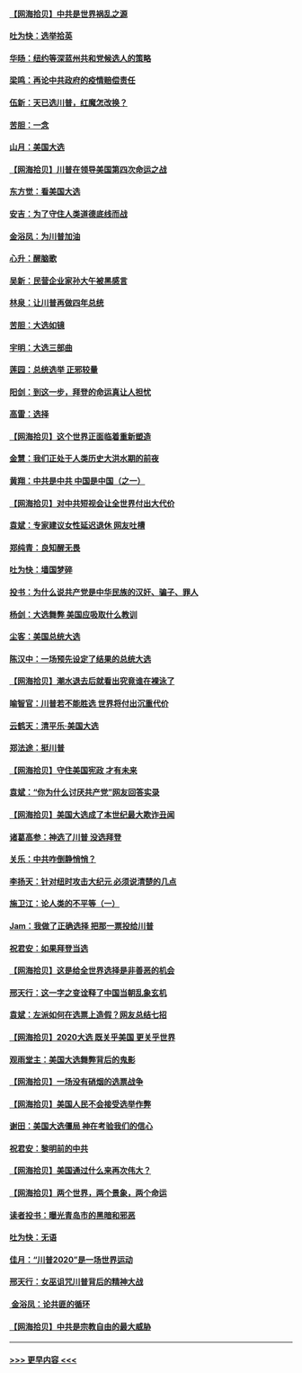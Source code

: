 #### [【网海拾贝】中共是世界祸乱之源](../pages/nsc993/n12555353.md?t=11180302) 
#### [吐为快：选举拾英](../pages/nsc993/n12555041.md?t=11180302) 
#### [华旸：纽约等深蓝州共和党候选人的策略](../pages/nsc993/n12554309.md?t=11180302) 
#### [梁鸣：再论中共政府的疫情赔偿责任](../pages/nsc993/n12553012.md?t=11180302) 
#### [伍新：天已选川普，红魔怎改换？](../pages/nsc993/n12552970.md?t=11180302) 
#### [苦胆：一念](../pages/nsc993/n12552957.md?t=11180302) 
#### [山月：美国大选](../pages/nsc993/n12552446.md?t=11180302) 
#### [【网海拾贝】川普在领导美国第四次命运之战](../pages/nsc993/n12551973.md?t=11180302) 
#### [东方觉：看美国大选](../pages/nsc993/n12551647.md?t=11180302) 
#### [安吉：为了守住人类道德底线而战](../pages/nsc993/n12551111.md?t=11180302) 
#### [金浴凤：为川普加油](../pages/nsc993/n12551085.md?t=11180302) 
#### [心升：醒脑歌](../pages/nsc993/n12550984.md?t=11180302) 
#### [吴新：民营企业家孙大午被黑感言](../pages/nsc993/n12550656.md?t=11180302) 
#### [林泉：让川普再做四年总统](../pages/nsc993/n12550640.md?t=11180302) 
#### [苦胆：大选如镜](../pages/nsc993/n12550630.md?t=11180302) 
#### [宇明：大选三部曲](../pages/nsc993/n12550603.md?t=11180302) 
#### [莲园：总统选举 正邪较量](../pages/nsc993/n12550594.md?t=11180302) 
#### [阳剑：到这一步，拜登的命运真让人担忧](../pages/nsc993/n12549093.md?t=11180302) 
#### [高雷：选择](../pages/nsc993/n12549087.md?t=11180302) 
#### [【网海拾贝】这个世界正面临着重新塑造](../pages/nsc993/n12548326.md?t=11180302) 
#### [金慧：我们正处于人类历史大洪水期的前夜](../pages/nsc993/n12547914.md?t=11180302) 
#### [黄翔：中共是中共 中国是中国（之一）](../pages/nsc993/n12547576.md?t=11180302) 
#### [【网海拾贝】对中共短视会让全世界付出大代价](../pages/nsc993/n12546043.md?t=11180302) 
#### [袁斌：专家建议女性延迟退休 网友吐槽](../pages/nsc993/n12545424.md?t=11180302) 
#### [郑纯青：良知醒无畏](../pages/nsc993/n12545394.md?t=11180302) 
#### [吐为快：墙国梦碎](../pages/nsc993/n12545309.md?t=11180302) 
#### [投书：为什么说共产党是中华民族的汉奸、骗子、罪人](../pages/nsc993/n12545089.md?t=11180302) 
#### [杨剑：大选舞弊 美国应吸取什么教训](../pages/nsc993/n12543937.md?t=11180302) 
#### [尘客：美国总统大选](../pages/nsc993/n12543828.md?t=11180302) 
#### [陈汉中：一场预先设定了结果的总统大选](../pages/nsc993/n12543564.md?t=11180302) 
#### [【网海拾贝】潮水退去后就看出究竟谁在裸泳了](../pages/nsc993/n12543321.md?t=11180302) 
#### [喻智官：川普若不能胜选 世界将付出沉重代价](../pages/nsc993/n12541352.md?t=11180302) 
#### [云鹤天：清平乐‧美国大选](../pages/nsc993/n12540916.md?t=11180302) 
#### [郑法途：挺川普](../pages/nsc993/n12540898.md?t=11180302) 
#### [【网海拾贝】守住美国宪政 才有未来](../pages/nsc993/n12540423.md?t=11180302) 
#### [袁斌：“你为什么讨厌共产党”网友回答实录](../pages/nsc993/n12540208.md?t=11180302) 
#### [【网海拾贝】美国大选成了本世纪最大欺诈丑闻](../pages/nsc993/n12538029.md?t=11180302) 
#### [诸葛高参：神选了川普 没选拜登](../pages/nsc993/n12537664.md?t=11180302) 
#### [关乐：中共咋倒静悄悄？](../pages/nsc993/n12537615.md?t=11180302) 
#### [李扬天：针对纽时攻击大纪元 必须说清楚的几点](../pages/nsc993/n12536001.md?t=11180302) 
#### [施卫江：论人类的不平等（一）](../pages/nsc993/n12535700.md?t=11180302) 
#### [Jam：我做了正确选择 把那一票投给川普](../pages/nsc993/n12535743.md?t=11180302) 
#### [祝君安：如果拜登当选](../pages/nsc993/n12535726.md?t=11180302) 
#### [【网海拾贝】这是给全世界选择是非善恶的机会](../pages/nsc993/n12535061.md?t=11180302) 
#### [邢天行：这一字之变诠释了中国当朝乱象玄机](../pages/nsc993/n12533446.md?t=11180302) 
#### [袁斌：左派如何在选票上造假？网友总结七招](../pages/nsc993/n12533180.md?t=11180302) 
#### [【网海拾贝】2020大选 既关乎美国 更关乎世界](../pages/nsc993/n12533161.md?t=11180302) 
#### [观雨堂主：美国大选舞弊背后的鬼影](../pages/nsc993/n12533153.md?t=11180302) 
#### [【网海拾贝】一场没有硝烟的选票战争](../pages/nsc993/n12531883.md?t=11180302) 
#### [【网海拾贝】美国人民不会接受选举作弊](../pages/nsc993/n12528850.md?t=11180302) 
#### [谢田：美国大选僵局 神在考验我们的信心](../pages/nsc993/n12527932.md?t=11180302) 
#### [祝君安：黎明前的中共](../pages/nsc993/n12524071.md?t=11180302) 
#### [【网海拾贝】美国通过什么来再次伟大？](../pages/nsc993/n12523844.md?t=11180302) 
#### [【网海拾贝】两个世界，两个景象，两个命运](../pages/nsc993/n12521419.md?t=11180302) 
#### [读者投书：曝光青岛市的黑暗和邪恶](../pages/nsc993/n12520988.md?t=11180302) 
#### [吐为快：无语](../pages/nsc993/n12518588.md?t=11180302) 
#### [佳月：“川普2020”是一场世界运动](../pages/nsc993/n12518581.md?t=11180302) 
#### [邢天行：女巫诅咒川普背后的精神大战](../pages/nsc993/n12517257.md?t=11180302) 
#### [ 金浴凤：论共匪的循环](../pages/nsc993/n12517133.md?t=11180302) 
#### [【网海拾贝】中共是宗教自由的最大威胁](../pages/nsc993/n12516879.md?t=11180302) 

----
#### [ >>> 更早内容 <<< ](../indexes/nsc993-earlier.md)
